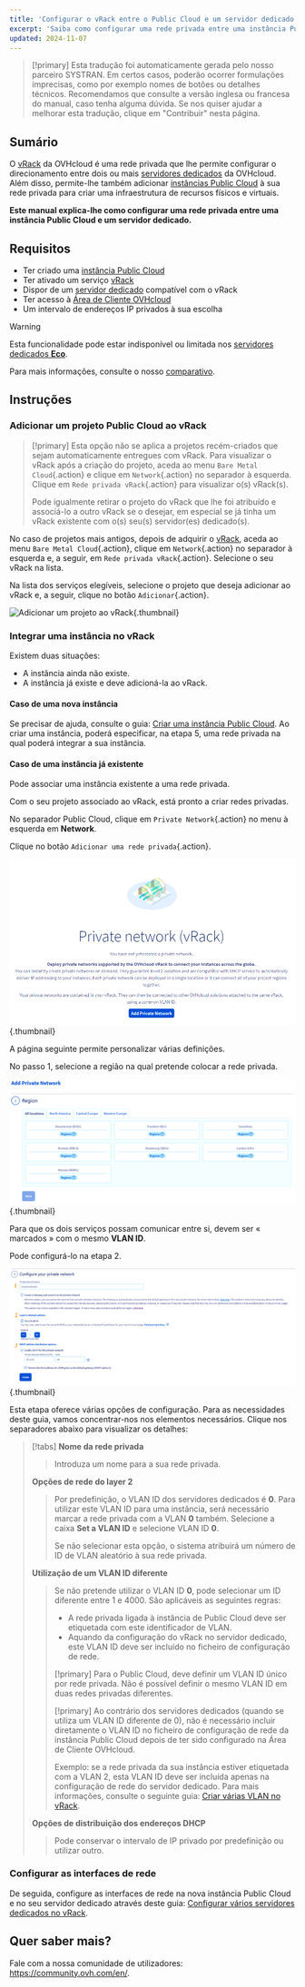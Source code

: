 ```yaml
---
title: 'Configurar o vRack entre o Public Cloud e um servidor dedicado'
excerpt: 'Saiba como configurar uma rede privada entre uma instância Public Cloud e um servidor dedicado'
updated: 2024-11-07
---
```


> [!primary]
> Esta tradução foi automaticamente gerada pelo nosso parceiro SYSTRAN. Em certos casos, poderão ocorrer formulações imprecisas, como por exemplo nomes de botões ou detalhes técnicos. Recomendamos que consulte a versão inglesa ou francesa do manual, caso tenha alguma dúvida. Se nos quiser ajudar a melhorar esta tradução, clique em "Contribuir" nesta página.
>

## Sumário

O [vRack](/links/network/vrack) da OVHcloud é uma rede privada que lhe permite configurar o direcionamento entre dois ou mais [servidores dedicados](/links/bare-metal/bare-metal) da OVHcloud. Além disso, permite-lhe também adicionar [instâncias Public Cloud](https://www.ovhcloud.com/pt/public-cloud/) à sua rede privada para criar uma infraestrutura de recursos físicos e virtuais.

**Este manual explica-lhe como configurar uma rede privada entre uma instância Public Cloud e um servidor dedicado.**

## Requisitos

* Ter criado uma [instância Public Cloud](/pages/public_cloud/compute/public-cloud-first-steps)
* Ter ativado um serviço [vRack](/links/network/vrack)
* Dispor de um [servidor dedicado](/links/bare-metal/bare-metal) compatível com o vRack
* Ter acesso à [Área de Cliente OVHcloud](/links/manager)
* Um intervalo de endereços IP privados à sua escolha

> [!warning]
> Esta funcionalidade pode estar indisponível ou limitada nos [servidores dedicados **Eco**](https://eco.ovhcloud.com/pt/about/).
>
> Para mais informações, consulte o nosso [comparativo](https://eco.ovhcloud.com/pt/compare/).

## Instruções

### Adicionar um projeto Public Cloud ao vRack

> [!primary]
> Esta opção não se aplica a projetos recém-criados que sejam automaticamente entregues com vRack. Para visualizar o vRack após a criação do projeto, aceda ao menu `Bare Metal Cloud`{.action} e clique em `Network`{.action} no separador à esquerda. Clique em `Rede privada vRack`{.action} para visualizar o(s) vRack(s).
>
> Pode igualmente retirar o projeto do vRack que lhe foi atribuído e associá-lo a outro vRack se o desejar, em especial se já tinha um vRack existente com o(s) seu(s) servidor(es) dedicado(s).

No caso de projetos mais antigos, depois de adquirir o [vRack](/links/network/vrack), aceda ao menu `Bare Metal Cloud`{.action}, clique em `Network`{.action} no separador à esquerda e, a seguir, em `Rede privada vRack`{.action}. Selecione o seu vRack na lista.

Na lista dos serviços elegíveis, selecione o projeto que deseja adicionar ao vRack e, a seguir, clique no botão `Adicionar`{.action}.

![Adicionar um projeto ao vRack](images/addprojectvrack.png){.thumbnail}


### Integrar uma instância no vRack

Existem duas situações:

- A instância ainda não existe.
- A instância já existe e deve adicioná-la ao vRack.

#### Caso de uma nova instância

Se precisar de ajuda, consulte o guia: [Criar uma instância Public Cloud](/pages/public_cloud/compute/public-cloud-first-steps). Ao criar uma instância, poderá especificar, na etapa 5, uma rede privada na qual poderá integrar a sua instância.

#### Caso de uma instância já existente

Pode associar uma instância existente a uma rede privada.

Com o seu projeto associado ao vRack, está pronto a criar redes privadas.

No separador Public Cloud, clique em `Private Network`{.action} no menu à esquerda em **Network**.

Clique no botão `Adicionar uma rede privada`{.action}.

![create private network](images/vrack2022-03.png){.thumbnail}

A página seguinte permite personalizar várias definições.

No passo 1, selecione a região na qual pretende colocar a rede privada.

![select região](images/vrack2024-01.png){.thumbnail}

Para que os dois serviços possam comunicar entre si, devem ser « marcados » com o mesmo **VLAN ID**.

Pode configurá-lo na etapa 2.

![configure network](images/configure_private_network.png){.thumbnail}

Esta etapa oferece várias opções de configuração. Para as necessidades deste guia, vamos concentrar-nos nos elementos necessários. Clique nos separadores abaixo para visualizar os detalhes:

> [!tabs]
> **Nome da rede privada**
>>
>> Introduza um nome para a sua rede privada.<br>
>>
> **Opções de rede do layer 2**
>>
>> Por predefinição, o VLAN ID dos servidores dedicados é **0**. Para utilizar este VLAN ID para uma instância, será necessário marcar a rede privada com a VLAN **0** também.
>> Selecione a caixa **Set a VLAN ID** e selecione VLAN ID **0**.
>>
>> Se não selecionar esta opção, o sistema atribuirá um número de ID de VLAN aleatório à sua rede privada.
>>
> **Utilização de um VLAN ID diferente**
>>
>> Se não pretende utilizar o VLAN ID **0**, pode selecionar um ID diferente entre 1 e 4000. São aplicáveis as seguintes regras:
>>
>> - A rede privada ligada à instância de Public Cloud deve ser etiquetada com este identificador de VLAN.
>> - Aquando da configuração do vRack no servidor dedicado, este VLAN ID deve ser incluído no ficheiro de configuração de rede.
>>
>> [!primary]
>> Para o Public Cloud, deve definir um VLAN ID único por rede privada. Não é possível definir o mesmo VLAN ID em duas redes privadas diferentes.
>>
>> [!primary]
>> Ao contrário dos servidores dedicados (quando se utiliza um VLAN ID diferente de 0), não é necessário incluir diretamente o VLAN ID no ficheiro de configuração de rede da instância Public Cloud depois de ter sido configurado na Área de Cliente OVHcloud.
>>
>> Exemplo: se a rede privada da sua instância estiver etiquetada com a VLAN 2, esta VLAN ID deve ser incluída apenas na configuração de rede do servidor dedicado. Para mais informações, consulte o seguinte guia: [Criar várias VLAN no vRack](/pages/bare_metal_cloud/dedicated_servers/creating-multiple-vlan-in-a-vrack).<br>
>>
> **Opções de distribuição dos endereços DHCP**
>>
>> Pode conservar o intervalo de IP privado por predefinição ou utilizar outro.
>>

### Configurar as interfaces de rede

De seguida, configure as interfaces de rede na nova instância Public Cloud e no seu servidor dedicado através deste guia: [Configurar vários servidores dedicados no vRack](/pages/bare_metal_cloud/dedicated_servers/vrack_configuring_on_dedicated_server).

## Quer saber mais?
 
Fale com a nossa comunidade de utilizadores: <https://community.ovh.com/en/>.